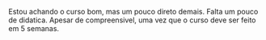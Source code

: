 Estou achando o curso bom, mas um pouco direto demais. 
Falta um pouco de didatica.
Apesar de compreensivel, uma vez que o curso deve ser feito em 5 semanas.